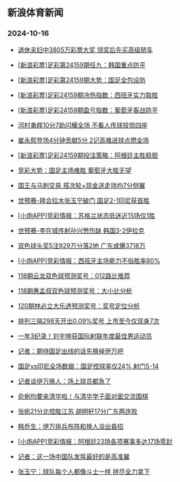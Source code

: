 ## 新浪体育新闻 
### 2024-10-16

+ [退休夫妇中3805万彩票大奖 领奖后先买高级轿车](https://sports.sina.com.cn/l/2024-10-15/doc-incsqtkf1006155.shtml)

+ [[新浪彩票]足彩第24159期任九：韩国重点防平](https://sports.sina.com.cn/l/2024-10-15/doc-incsqtiz4630281.shtml)

+ [[新浪彩票]足彩第24159期大势：国足全包设防](https://sports.sina.com.cn/l/2024-10-15/doc-incsqtkf1013161.shtml)

+ [[新浪彩票]足彩24159期冷热指数：西班牙实力取胜](https://sports.sina.com.cn/l/2024-10-15/doc-incsqtkh7795452.shtml)

+ [[新浪彩票]足彩24159期盈亏指数：葡萄牙客战防平](https://sports.sina.com.cn/l/2024-10-15/doc-incsqtiz4631494.shtml)

+ [河村勇辉10分7助闪耀全场 不看人传球技惊四座](https://sports.sina.com.cn/basketball/nba/2024-10-15/doc-incsrcxv4488309.shtml)

+ [崔永熙登场4分钟贡献5分 2记高难进球点燃全场](https://sports.sina.com.cn/basketball/nba/2024-10-15/doc-incsrcxv4477132.shtml)

+ [[新浪彩票]足彩24159期投注策略：阿根廷主胜稳胆](https://sports.sina.com.cn/l/2024-10-15/doc-incsqtkh7791791.shtml)

+ [竞彩大势：国足主场难胜 葡萄牙大胜无望](https://sports.sina.com.cn/l/2024-10-15/doc-incsqtkc1411529.shtml)

+ [国王与马刺交易 搭次轮+现金送走场均7分侧翼](https://sports.sina.com.cn/basketball/nba/2024-10-15/doc-incsqtkc1430408.shtml)

+ [世预赛-拜合拉木张玉宁破门 国足2-1印尼获首胜](https://sports.sina.com.cn/china/national/2024-10-15/doc-incsrzcp0968868.shtml)

+ [[小炮APP]竞彩情报：苏格兰状态低迷近15场仅1胜](https://sports.sina.com.cn/l/2024-10-15/doc-incsrcxx1277766.shtml)

+ [世预赛-李在城传射孙兴慜伤缺 韩国3-2伊拉克](https://sports.sina.com.cn/china/asia/2024-10-15/doc-incsrzcs7404155.shtml)

+ [双色球头奖5注929万分落2地 广东或爆3718万](https://sports.sina.com.cn/l/2024-10-15/doc-incsrzcp0953970.shtml)

+ [[小炮APP]竞彩情报：西班牙主场能力不俗胜率80%](https://sports.sina.com.cn/l/2024-10-15/doc-incsrcxz0920247.shtml)

+ [118期云龙双色球预测奖号：012路比推荐](https://sports.sina.com.cn/l/2024-10-15/doc-incsrkfx0852442.shtml)

+ [118期惠孟叔双色球预测奖号：大小比分析](https://sports.sina.com.cn/l/2024-10-15/doc-incsrkfy7628687.shtml)

+ [120期林必立大乐透预测奖号：奖号定位分析](https://sports.sina.com.cn/l/2024-10-15/doc-incsrkfx0862615.shtml)

+ [排列三隔298天开出0.09%奖号 上市至今仅现身7次](https://sports.sina.com.cn/l/2024-10-15/doc-incsqxse7795684.shtml)

+ [一年3纪录！刘宇坤获国际射联年度最佳男运动员](https://sports.sina.com.cn/others/shoot/2024-10-15/doc-incsrqpv0836133.shtml)

+ [记者：期待国足出线的话先换掉伊万吧](https://sports.sina.com.cn/china/national/2024-10-15/doc-incssfmp0518701.shtml)

+ [国足vs印尼全场数据：国足控球率仅24% 射门5-14](https://sports.sina.com.cn/china/national/2024-10-15/doc-incsrzcr0646518.shtml)

+ [记者谈伊万换人：场上球员都急了](https://sports.sina.com.cn/china/national/2024-10-15/doc-incsrzcs7415431.shtml)

+ [俞俐均要来清华啦！与清华学子面对面交流围棋](https://sports.sina.com.cn/go/2024-10-15/doc-incsrqpr4326788.shtml)

+ [张帆21分北控胜江苏 胡明轩17分广东两连败](https://sports.sina.com.cn/basketball/cba/2024-10-15/doc-incsrzcr0638878.shtml)

+ [韩乔生：伊万排兵布阵和换人没出昏招](https://sports.sina.com.cn/china/national/2024-10-15/doc-incssfmq7295179.shtml)

+ [[小炮APP]竞彩情报：阿根廷23场各项赛事多达17场零封](https://sports.sina.com.cn/l/2024-10-15/doc-incsrcya7702020.shtml)

+ [记者：这一场中国队发挥最好的是高准翼](https://sports.sina.com.cn/china/national/2024-10-15/doc-incsrzcr0640786.shtml)

+ [张玉宁：球队每个人都像斗士一样 拼尽全力拿下](https://sports.sina.com.cn/china/national/2024-10-15/doc-incssfmq7294941.shtml)

